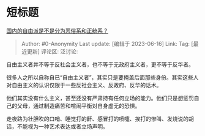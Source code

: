 # 短标题
[国内的自由派是不是分为恶俗系和正统系？](https://www.zhihu.com/question/40517250/answer/3076904641)

> Author: #0-Anonymity
> Last update: [编辑于 2023-06-16]
> Link:
> Tag: [最近更新]
> 评论区:
> 泛讨论:

自由主义者并不等于反社会主义者，也不等于无政府主义者，更不等于反华者。

很多人之所以自称自已“自由主义者”，其实只是要掩盖后面那些身份。其实这些人对自由主义的认识仅限于一些反社会主义、反政府、反华的话术。

他们其实没有什么主义，甚至还没有严肃持有任何立场的能力。他们只是想惩罚自己的父母，通过制造痛苦和喧闹平衡对自身虚无的恐惧。

走夜路为壮胆吹的口哨、睡觉打的鼾、感冒打的喷嚏、挨打的惨叫、发烧说的胡话，不能视为一种艺术表达或者立场声明。